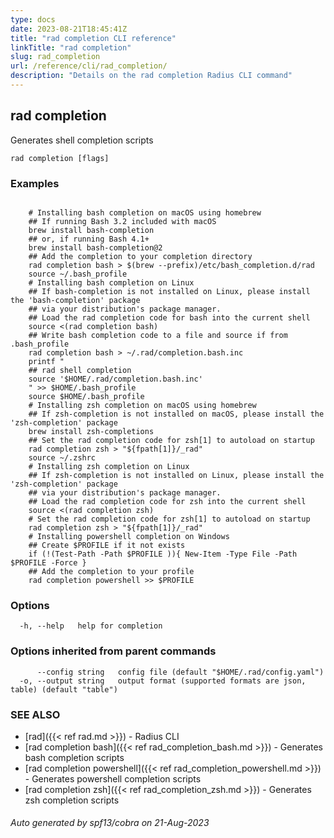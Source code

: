 ```yaml
---
type: docs
date: 2023-08-21T18:45:41Z
title: "rad completion CLI reference"
linkTitle: "rad completion"
slug: rad_completion
url: /reference/cli/rad_completion/
description: "Details on the rad completion Radius CLI command"
---
```

## rad completion

Generates shell completion scripts

```
rad completion [flags]
```

### Examples

```

	# Installing bash completion on macOS using homebrew
	## If running Bash 3.2 included with macOS
	brew install bash-completion
	## or, if running Bash 4.1+
	brew install bash-completion@2
	## Add the completion to your completion directory
	rad completion bash > $(brew --prefix)/etc/bash_completion.d/rad
	source ~/.bash_profile
	# Installing bash completion on Linux
	## If bash-completion is not installed on Linux, please install the 'bash-completion' package
	## via your distribution's package manager.
	## Load the rad completion code for bash into the current shell
	source <(rad completion bash)
	## Write bash completion code to a file and source if from .bash_profile
	rad completion bash > ~/.rad/completion.bash.inc
	printf "
	## rad shell completion
	source '$HOME/.rad/completion.bash.inc'
	" >> $HOME/.bash_profile
	source $HOME/.bash_profile
	# Installing zsh completion on macOS using homebrew
	## If zsh-completion is not installed on macOS, please install the 'zsh-completion' package
	brew install zsh-completions
	## Set the rad completion code for zsh[1] to autoload on startup
	rad completion zsh > "${fpath[1]}/_rad"
	source ~/.zshrc
	# Installing zsh completion on Linux
	## If zsh-completion is not installed on Linux, please install the 'zsh-completion' package
	## via your distribution's package manager.
	## Load the rad completion code for zsh into the current shell
	source <(rad completion zsh)
	# Set the rad completion code for zsh[1] to autoload on startup
	rad completion zsh > "${fpath[1]}/_rad"
	# Installing powershell completion on Windows
	## Create $PROFILE if it not exists
	if (!(Test-Path -Path $PROFILE )){ New-Item -Type File -Path $PROFILE -Force }
	## Add the completion to your profile
	rad completion powershell >> $PROFILE

```

### Options

```
  -h, --help   help for completion
```

### Options inherited from parent commands

```
      --config string   config file (default "$HOME/.rad/config.yaml")
  -o, --output string   output format (supported formats are json, table) (default "table")
```

### SEE ALSO

* [rad]({{< ref rad.md >}})	 - Radius CLI
* [rad completion bash]({{< ref rad_completion_bash.md >}})	 - Generates bash completion scripts
* [rad completion powershell]({{< ref rad_completion_powershell.md >}})	 - Generates powershell completion scripts
* [rad completion zsh]({{< ref rad_completion_zsh.md >}})	 - Generates zsh completion scripts

###### Auto generated by spf13/cobra on 21-Aug-2023
